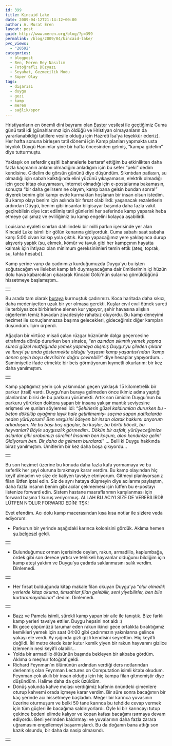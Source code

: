 ```yaml
---
id: 399
title: Kincaid Lake
date: 2009-04-12T21:14:12+00:00
author: A. Murat Eren
layout: post
guid: http://www.meren.org/blog/?p=399
permalink: /blog/2009/04/kincaid-lake/
pvc_views:
  - "20592"
categories:
  - blogpost
  - Ben, Meren Bey Nasılım
  - Fotoğraflı Düzyazı
  - Seyahat, Gezmecilik Modu
  - Süper Olay
tags:
  - dışarısı
  - duygu
  - gezi
  - kamp
  - meren
  - sağlık/spor
---
```

Hristiyanların en önemli dini bayramı olan [Easter](http://en.wikipedia.org/wiki/Easter) vesilesi ile geçtiğimiz Cuma günü tatil idi (günahlarımız için öldüğü ve Hristiyan olmayanların da yararlanabildiği tatillere vesile olduğu için Hazreti İsa&#8217;ya teşekkür ederiz). Her hafta sonuna birleşen tatil dönemi için Kamp planları yapmakta usta biyolok Düygü Hanımlar yine bir hafta öncesinden gelmiş, &#8220;kampa gidelim&#8221; diye tutturmuştu.

Yaklaşık on seferdir çeşitli bahanelerle bertaraf ettiğim bu etkinlikten daha fazla kaçmanın anlamı olmadığını anladığım için bu sefer &#8220;peki&#8221; dedim kendisine. Gidelim de görsün gününü diye düşündüm. Sıkıntıdan patlasın, su olmadığı için sabah kalktığında elini yüzünü yıkayamasın, elektrik olmadığı için gece kitap okuyamasın, Internet olmadığı için e-postalarına bakamasın, sonuçta &#8220;bir daha gelirsem ne olayım, kamp bana gelsin bundan sonra!&#8221; diyerek benim gibi kampı evde kurmaktan hoşlanan bir insan olsun istedim. Bu kamp olayı benim için aslında bir fırsat olabilirdi: yaşanacak rezaletlerin ardından Düygü, benim gibi insanlar bilgisayar başında daha fazla vakit geçirebilsin diye icat edilmiş tatil günlerini her seferinde kamp yaparak heba etmeye çalışmaz ve evliliğimiz bu kamp engelini kolayca aşabilirdi.

Louisiana eyaleti sınırları dahilindeki bir milli parkın içerisinde yer alan Kincaid Lake isimli bir gölün kenarına gidiyorduk. Cuma sabahı saat sabaha karşı 5:00 civarı kalkıp yola çıktık. Kamp yapacağımız yere yaklaşınca durup alışveriş yaptık (su, ekmek, kömür ve tavuk gibi her kampçının hayatta kalmak için ihtiyacı olan minimum gereksinimleri temin ettik (ateş, toprak, su, tahta hesabı)).

Kamp yerine varıp da çadırımızı kurduğumuzda Duygu&#8217;yu bu işten soğutacağım ve ilelebet kamp lafı duymayacağıma dair ümitlerimin içi hüzün dolu hava kabarcıkları çıkararak Kincaid Gölü&#8217;nün sularına gömüldüğünü hissetmeye başlamıştım..

<table border="0" width="100%">
  <tr>
    <td align="center">
      <img src="{{ site.baseurl }}/images/kincaid-lake-01.jpg" alt="" />
    </td>
  </tr>
</table>

Bu arada tam olarak [buraya](http://tinyurl.com/dfzqvu) kurmuştuk çadırımızı. Koca haritada daha sıkıcı, daha medeniyetten uzak bir yer olmasa gerekti. Kuşlar cıvıl cıvıl ötmek sureti ile terbiyesizce birbirlerine alenen kur yapıyor, şehir havasına alışkın ciğerlerim temiz havadan ziyadesiyle rahatsız oluyordu. Bu kamp deneyimi hezimet ile sonuçlanmazsa başıma gelecekleri, gideceğimiz diğer kampları düşündüm. İçim ürperdi.

Ağaçları bir virtüoz misali çalan rüzgar hüznümle dalga geçercesine etrafımda dönüp dururken ben sinsice, &#8220;_en azından sıkıntılı yemek yapma süreci güzel mutfağında yemek yapmaya alışmış Duygu&#8217;yu çileden çıkarır ve ibreyi şu anda göstermekte olduğu &#8216;yaşasın kamp yaşantısı&#8217;ndan &#8216;kamp denen şeyin boyu devrilsin&#8217;e doğru çevirebilir_&#8221; diye hesaplar yapıyordum&#8230; Samimiyetle ifade etmekte bir beis görmüyorum kıymetli okurlarım: bir kez daha yanılmıştım.

<table border="0" width="100%">
  <tr>
    <td align="center">
      <img src="{{ site.baseurl }}/images/kincaid-lake-02.jpg" alt="" />
    </td>
  </tr>
</table>

Kamp yaptığımız yerin çok yakınından geçen yaklaşık 15 kilometrelik bir parkur (trail) vardı. Duygu&#8217;nun buraya gelmeden önce ikimiz adına yaptığı planlardan birisi de bu parkuru yürümekti. Artık son ümidim Duygu&#8217;nun bu parkuru yürürken doktora yapan bir insana yakışır mantık seviyesine erişmesi ve şunları söylemesi idi: &#8220;_Şehirlerin güzel kaldırımları dururken bu -beton dökülüp ayağıma layık hale getirilmemiş- saçma sapan patikalarda neden yürüyorum? Ben vergisini ödeyen bir insan olarak hakkımı arıyorum arkadaşım. Ne bu başı boş ağaçlar, bu kuşlar, bu börtü böcek, bu heyvanlar? Böyle saygısızlık görmedim.. Dökün bir asfalt, yürüyeceğimize aslanlar gibi arabamızı sürelim! İnsanım ben koçum, aloo kendinize gelin! Gidiyorum ben. Bir daha da gelmem buralara!_&#8221; &#8230; Belli ki Duygu hakkında biraz yanılmıştım. Ümitlerim bir kez daha boşa çıkıyordu&#8230;

<table border="0" width="100%">
  <tr>
    <td align="center">
      <img src="{{ site.baseurl }}/images/kincaid-lake-03.jpg" alt="" />
    </td>
  </tr>
</table>

Bu son hezimet üzerine bu konuda daha fazla kafa yormamaya ve bu seferlik her şeyi oluruna bırakmaya karar verdim. Bu kamp olayından hiç keyif almadım ve size de katiyen tavsiye etmiyorum. Gitmeyi planlıyorsanız filan lütfen iptal edin. Siz de aynı hataya düşmeyin diye acılarımı paylaştım, daha fazla insanın benim gibi acılar çekmemesi için lütfen bu e-postayı listenize forward edin. Sistem hastane masraflarımın karşılanması için forward başına 1 kuruş veriyormuş. ALLAH BU ACIYI SİZE DE VEREBİLİRDİ! LÜTFEN N&#8217;OLUR FORWARD EDİN! TŞK!

Evet efendim. Acı dolu kamp macerasından kısa kısa notlar ile sizlere veda ediyorum:

  * Parkurun bir yerinde aşağıdaki karınca kolonisini gördük. Aklıma hemen [şu belgesel](http://www.youtube.com/watch?v=xQERRbU23bU) geldi.

<table border="0" width="100%">
  <tr>
    <td align="center">
      <img src="{{ site.baseurl }}/images/kincaid-lake-04.jpg" alt="" />
    </td>
  </tr>
</table>

  * Bulunduğumuz orman içerisinde ceylan, rakun, armadillo, kaplumbağa, ördek gibi son derece yırtıcı ve tehlikeli hayvanlar olduğunu bildiğim için kamp ateşi yaktım ve Duygu&#8217;ya çadırda saklanmasını salık verdim. Dinlemedi.

<table border="0" width="100%">
  <tr>
    <td align="center">
      <img src="{{ site.baseurl }}/images/kincaid-lake-05.jpg" alt="" />
    </td>
  </tr>
</table>

  * Her fırsat bulduğunda kitap makale filan okuyan Duygu&#8217;ya &#8220;_olur olmadık yerlerde kitap okuma, timsahlar filan gelebilir, seni yiyebilirler, ben bile kurtaramayabilirim_&#8221; dedim. Dinlemedi.

<table border="0" width="100%">
  <tr>
    <td align="center">
      <img src="{{ site.baseurl }}/images/kincaid-lake-06.jpg" alt="" />
    </td>
  </tr>
</table>

  * Bazz ve Pamela isimli, sürekli kamp yapan bir aile ile tanıştık. Bize farklı kamp yerleri tavsiye ettiler. Duygu hepsini not aldı :(
  * İlk gece çöpümüzü tarumar eden rakun ikinci gece ortalıkta bıraktığımız kemikleri yemek için saat 04:00 gibi çadırımızın yakınlarına gelince yakayı ele verdi. Ay ışığında gizli gizli kendisini seyrettim. Hiç keyifli değildi. İki metre ötede katır kutur kemik yiyen bir rakun hayvanını gizlice izlemenin nesi keyifli olabilir&#8230;
  * Yolda bir armadillo ölüsünün başında bekleyen bir akbaba gördüm. Aklıma o meşhur fotoğraf geldi.
  * Richard Feynman&#8217;ın ölümünün ardından verdiği ders notlarından derlenmiş olan Feynman Lectures on Computation isimli kitabı okudum. Feynman çok akıllı bir insan olduğu için hiç kampa filan gitmemiştir diye düşündüm. Halime daha da çok üzüldüm.
  * Dönüş yolunda kahve molası verdiğimiz kafenin önündeki çimenlere oturup kahvemi orada içmeye karar verdim. Bir süre sonra bacağımın bir kaç yerinde acı hissetmeye başladım. Meğer bir karınca yuvasının üzerine oturmuşum ve belki 50 tane karınca bu tehdide cevap vermek için tüm güçleri ile bacağıma saldırıyorlardı. Öyle ki bir karıncayı tutup çekince bedeni elimde kalıyor ve kopan kafası bacağımı ısırmaya devam ediyordu. Beni yerimden kaldırmayı ve yuvalarının daha fazla zarara uğramasını engellemeyi başarmışlardı. Bu da doğanın bana attığı son kazık olsundu, bir daha da nasip olmasındı.

<table border="0" width="100%">
  <tr>
    <td align="center">
      <img src="{{ site.baseurl }}/images/kincaid-lake-09.jpg" alt="" />
    </td>
  </tr>
</table>
